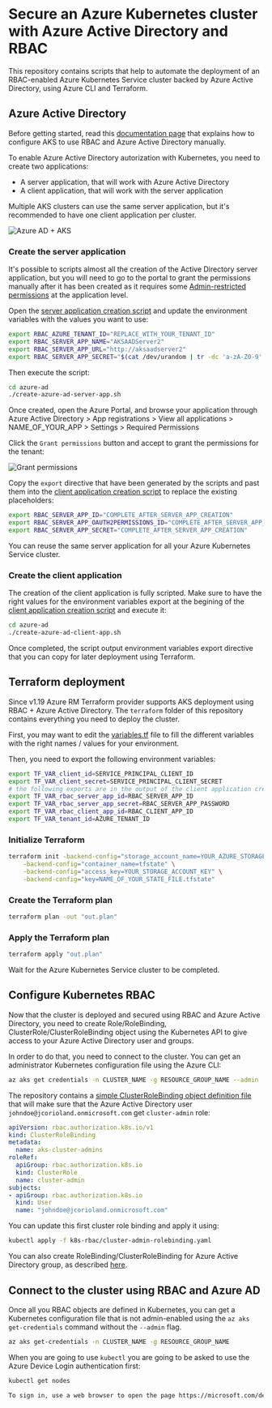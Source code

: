 # Secure an Azure Kubernetes cluster with Azure Active Directory and RBAC

This repository contains scripts that help to automate the deployment of an RBAC-enabled Azure Kubernetes Service cluster backed by Azure Active Directory, using Azure CLI and Terraform.

## Azure Active Directory

Before getting started, read this [documentation page](https://docs.microsoft.com/en-us/azure/aks/aad-integration) that explains how to configure AKS to use RBAC and Azure Active Directory manually.

To enable Azure Active Directory autorization with Kubernetes, you need to create two applications:

- A server application, that will work with Azure Active Directory
- A client application, that will work with the server application

Multiple AKS clusters can use the same server application, but it's recommended to have one client application per cluster.

![Azure AD + AKS](assets/aks-ad-rbac-flow.jpg)

### Create the server application

It's possible to scripts almost all the creation of the Active Directory server application, but you will need to go to the portal to grant the permissions manually after it has been created as it requires some [Admin-restricted permissions](https://docs.microsoft.com/en-us/azure/active-directory/develop/v2-permissions-and-consent#admin-restricted-permissions) at the application level.

Open the [server application creation script](azure-ad/create-azure-ad-server-app.sh) and update the environment variables with the values you want to use:

```bash
export RBAC_AZURE_TENANT_ID="REPLACE_WITH_YOUR_TENANT_ID"
export RBAC_SERVER_APP_NAME="AKSAADServer2"
export RBAC_SERVER_APP_URL="http://aksaadserver2"
export RBAC_SERVER_APP_SECRET="$(cat /dev/urandom | tr -dc 'a-zA-Z0-9' | fold -w 32 | head -n 1)"
```

Then execute the script:

```bash
cd azure-ad
./create-azure-ad-server-app.sh
```

Once created, open the Azure Portal, and browse your application through Azure Active Directory > App registrations > View all applications > NAME_OF_YOUR_APP > Settings > Required Permissions

Click the `Grant permissions` button and accept to grant the permissions for the tenant:

![Grant permissions](assets/grant-permissions.png)

Copy the `export` directive that have been generated by the scripts and past them into the [client application creation script](azure-ad/create-azure-ad-client-app.sh) to replace the existing placeholders:

```bash
export RBAC_SERVER_APP_ID="COMPLETE_AFTER_SERVER_APP_CREATION"
export RBAC_SERVER_APP_OAUTH2PERMISSIONS_ID="COMPLETE_AFTER_SERVER_APP_CREATION"
export RBAC_SERVER_APP_SECRET="COMPLETE_AFTER_SERVER_APP_CREATION"
```

You can reuse the same server application for all your Azure Kubernetes Service cluster.

### Create the client application

The creation of the client application is fully scripted. Make sure to have the right values for the environment variables export at the begining of the [client application creation script](azure-ad/create-azure-ad-client-app.sh) and execute it:

```bash
cd azure-ad
./create-azure-ad-client-app.sh
```

Once completed, the script output environment variables export directive that you can copy for later deployment using Terraform.

## Terraform deployment

Since v1.19 Azure RM Terraform provider supports AKS deployment using RBAC + Azure Active Directory.
The `terraform` folder of this repository contains everything you need to deploy the cluster.

First, you may want to edit the [variables.tf](terraform/variables.tf) file to fill the different variables with the right names / values for your environment.

Then, you need to export the following environment variables:

```bash
export TF_VAR_client_id=SERVICE_PRINCIPAL_CLIENT_ID
export TF_VAR_client_secret=SERVICE_PRINCIPAL_CLIENT_SECRET
# the following exports are in the output of the client application creation script
export TF_VAR_rbac_server_app_id=RBAC_SERVER_APP_ID
export TF_VAR_rbac_server_app_secret=RBAC_SERVER_APP_PASSWORD
export TF_VAR_rbac_client_app_id=RBAC_CLIENT_APP_ID
export TF_VAR_tenant_id=AZURE_TENANT_ID
```

### Initialize Terraform

```bash
terraform init -backend-config="storage_account_name=YOUR_AZURE_STORAGE_ACCOUNT_NAME" \
    -backend-config="container_name=tfstate" \
    -backend-config="access_key=YOUR_STORAGE_ACCOUNT_KEY" \
    -backend-config="key=NAME_OF_YOUR_STATE_FILE.tfstate"
```

### Create the Terraform plan

```bash
terraform plan -out "out.plan"
```

### Apply the Terraform plan

```bash
terraform apply "out.plan"
```

Wait for the Azure Kubernetes Service cluster to be completed.

## Configure Kubernetes RBAC

Now that the cluster is deployed and secured using RBAC and Azure Active Directory, you need to create Role/RoleBinding, ClusterRole/ClusterRoleBinding object using the Kubernetes API to give access to your Azure Active Directory user and groups.

In order to do that, you need to connect to the cluster. You can get an administrator Kubernetes configuration file using the Azure CLI:

```bash
az aks get credentials -n CLUSTER_NAME -g RESOURCE_GROUP_NAME --admin
```

The repository contains a [simple ClusterRoleBinding object definition file](k8s-rbac/cluster-admin-rolebinding.yaml) that will make sure that the Azure Active Directory user `johndoe@jcorioland.onmicrosoft.com` get `cluster-admin` role:

```yaml
apiVersion: rbac.authorization.k8s.io/v1
kind: ClusterRoleBinding
metadata:
  name: aks-cluster-admins
roleRef:
  apiGroup: rbac.authorization.k8s.io
  kind: ClusterRole
  name: cluster-admin
subjects:
- apiGroup: rbac.authorization.k8s.io
  kind: User
  name: "johndoe@jcorioland.onmicrosoft.com"
```

You can update this first cluster role binding and apply it using:

```bash
kubectl apply -f k8s-rbac/cluster-admin-rolebinding.yaml
```

You can also create RoleBinding/ClusterRoleBinding for Azure Active Directory group, as described [here](https://docs.microsoft.com/en-us/azure/aks/aad-integration#create-rbac-binding).

## Connect to the cluster using RBAC and Azure AD

Once all you RBAC objects are defined in Kubernetes, you can get a Kubernetes configuration file that is not admin-enabled using the `az aks get-credentials` command without the `--admin` flag.

```bash
az aks get-credentials -n CLUSTER_NAME -g RESOURCE_GROUP_NAME
```

When you are going to use `kubectl` you are going to be asked to use the Azure Device Login authentication first:

```bash
kubectl get nodes

To sign in, use a web browser to open the page https://microsoft.com/devicelogin and enter the code BUJHWDGNL to authenticate.
```

